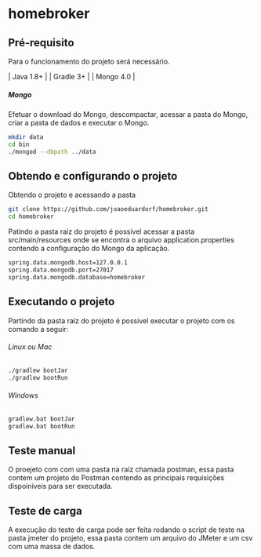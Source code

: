# homebroker

## Pré-requisito

Para o funcionamento do projeto será necessário.

| Java 1.8+ |
| Gradle 3+ |
| Mongo 4.0 |

##### Mongo

Efetuar o download do Mongo, descompactar, acessar a pasta do Mongo, criar a pasta de dados e executar o Mongo.

```bash
mkdir data
cd bin
./mongod --dbpath ../data
```

## Obtendo e configurando o projeto
Obtendo o projeto e acessando a pasta

```bash
git clone https://github.com/joaoeduardorf/homebroker.git
cd homebroker
```

Patindo a pasta raiz do projeto é possível acessar a pasta src/main/resources onde se encontra o arquivo application.properties contendo a configuração do Mongo da aplicação.

```bash
spring.data.mongodb.host=127.0.0.1
spring.data.mongodb.port=27017
spring.data.mongodb.database=homebroker
```
## Executando o projeto

Partindo da pasta raíz do projeto é possível executar o projeto com os comando a seguir:

###### Linux ou Mac
```bash
./gradlew bootJar
./gradlew bootRun
```

###### Windows
```bash
gradlew.bat bootJar
gradlew.bat bootRun
```

## Teste manual

O proejeto com com uma pasta na raíz chamada postman, essa pasta contem um projeto do Postman contendo as principais requisições dispoiníveis para ser executada.

## Teste de carga
 A execução do teste de carga pode ser feita rodando o script de teste na pasta jmeter do projeto, essa pasta contem um arquivo do JMeter e um csv com uma massa de dados.
 

